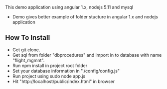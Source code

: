 This demo application using angular 1.x, nodejs 5.11 and mysql
 - Demo gives better example of folder stucture in angular 1.x and nodejs application

 <h2>How To Install</h2>

 - Get git clone.
 - Get sql from folder "dbprocedures" and import in to database with name "flight_mgmnt".
 - Run npm install in project root folder
 - Set your database information in "./config/config.js"
 - Run project using sudo node app.js
 - Hit "http://localhost/public/index.html" in browser
